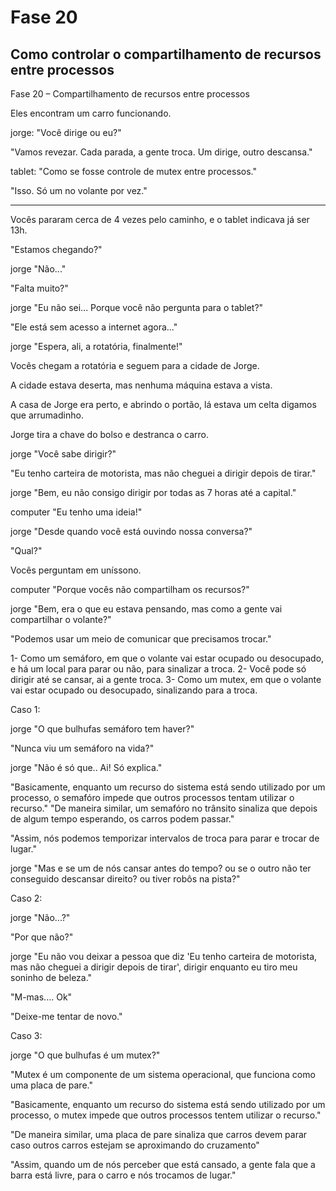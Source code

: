 # Fase 20

## Como controlar o compartilhamento de recursos entre processos

Fase 20 – Compartilhamento de recursos entre processos

Eles encontram um carro funcionando.

jorge: "Você dirige ou eu?"

"Vamos revezar. Cada parada, a gente troca. Um dirige, outro descansa."

tablet: "Como se fosse controle de mutex entre processos."

"Isso. Só um no volante por vez."

---

Vocês pararam cerca de 4 vezes pelo caminho, e o tablet indicava já ser 13h.

"Estamos chegando?"

jorge "Não..."

"Falta muito?"

jorge "Eu não sei... Porque você não pergunta para o tablet?"

"Ele está sem acesso a internet agora..."

jorge "Espera, ali, a rotatória, finalmente!"

Vocês chegam a rotatória e seguem para a cidade de Jorge.

A cidade estava deserta, mas nenhuma máquina estava a vista.

A casa de Jorge era perto, e abrindo o portão, lá estava um celta digamos que arrumadinho.

Jorge tira a chave do bolso e destranca o carro.

jorge "Você sabe dirigir?"

"Eu tenho carteira de motorista, mas não cheguei a dirigir depois de tirar."

jorge "Bem, eu não consigo dirigir por todas as 7 horas até a capital."

computer "Eu tenho uma ideia!"

jorge "Desde quando você está ouvindo nossa conversa?"

"Qual?"

Vocês perguntam em uníssono.

computer "Porque vocês não compartilham os recursos?"

jorge "Bem, era o que eu estava pensando, mas como a gente vai compartilhar o volante?"

"Podemos usar um meio de comunicar que precisamos trocar."

1- Como um semáforo, em que o volante vai estar ocupado ou desocupado, e há um local para parar ou não, para sinalizar a troca.
2- Você pode só dirigir até se cansar, ai a gente troca.
3- Como um mutex, em que o volante vai estar ocupado ou desocupado, sinalizando para a troca.

Caso 1:

jorge "O que bulhufas semáforo tem haver?"

"Nunca viu um semáforo na vida?"

jorge "Não é só que.. Ai! Só explica."

"Basicamente, enquanto um recurso do sistema está sendo utilizado por um processo, o semafóro impede que outros processos tentam utilizar o recurso."
"De maneira similar, um semafóro no trânsito sinaliza que depois de algum tempo esperando, os carros podem passar."

"Assim, nós podemos temporizar intervalos de troca para parar e trocar de lugar."

jorge "Mas e se um de nós cansar antes do tempo? ou se o outro não ter conseguido descansar direito? ou tiver robôs na pista?"

Caso 2:

jorge "Não...?"

"Por que não?"

jorge "Eu não vou deixar a pessoa que diz 'Eu tenho carteira de motorista, mas não cheguei a dirigir depois de tirar', dirigir enquanto eu tiro meu soninho de beleza."

"M-mas.... Ok"

"Deixe-me tentar de novo."

Caso 3:

jorge "O que bulhufas é um mutex?"

"Mutex é um componente de um sistema operacional, que funciona como uma placa de pare."

"Basicamente, enquanto um recurso do sistema está sendo utilizado por um processo, o mutex impede que outros processos tentem utilizar o recurso."

"De maneira similar, uma placa de pare sinaliza que carros devem parar caso outros carros estejam se aproximando do cruzamento"

"Assim, quando um de nós perceber que está cansado, a gente fala que a barra está livre, para o carro e nós trocamos de lugar."